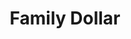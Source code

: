 ---
title: "Family Dollar"
url: /detroit/family-dollar-west-warren-avenue-2/
shop: variety store
---